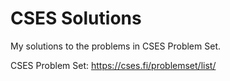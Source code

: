 # CSES Solutions

My solutions to the problems in CSES Problem Set.

CSES Problem Set: <https://cses.fi/problemset/list/>
